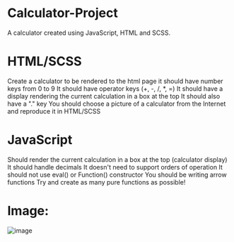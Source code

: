 # Calculator-Project
A calculator created using JavaScript, HTML and SCSS.

# HTML/SCSS
Create a calculator to be rendered to the html page
it should have number keys from 0 to 9
It should have operator keys (+, -, /, *, =)
It should have a display rendering the current calculation in a box at the top
It should also have a "." key
You should choose a picture of a calculator from the Internet and reproduce it in HTML/SCSS

# JavaScript
Should render the current calculation in a box at the top (calculator display)
It should handle decimals
It doesn't need to support orders of operation
It should not use eval() or Function() constructor
You should be writing arrow functions
Try and create as many pure functions as possible!

# Image:
![image](https://user-images.githubusercontent.com/79642065/197752278-3a672e00-5df2-48c6-96ac-2ddbc824aceb.png)
